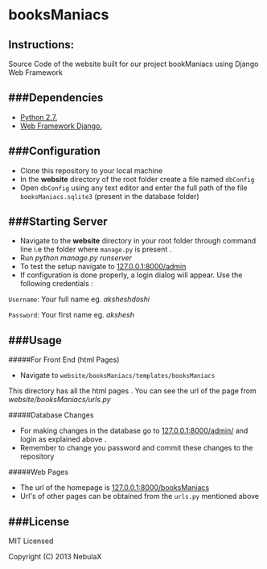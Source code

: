 booksManiacs
============
Instructions:
----------------------------

Source Code of the website built for our project bookManiacs using Django Web Framework

###Dependencies
----------------------------
* [Python 2.7.](http://www.python.org)
* [Web Framework Django.](https://www.djangoproject.com/)

###Configuration
----------------------------
* Clone this repository to your local machine
* In the **website** directory of the root folder create a file named `dbConfig`
* Open `dbConfig` using any text editor and enter the full path of the file `booksManiacs.sqlite3` (present in the database folder)
 
###Starting Server
---------------------------- 
* Navigate to the **website** directory in your root folder through command line i.e the folder where `manage.py` is present . 
* Run *python manage.py runserver*
* To test the setup navigate to [127.0.0.1:8000/admin](http://127.0.0.1:8000/admin)
* If configuration is done properly, a login dialog will appear. Use the following credentials :

`Username`: Your full name eg. *aksheshdoshi*

`Password`: Your first name eg. *akshesh*


###Usage
----------------------------
#####For Front End (html Pages)
* Navigate to `website/booksManiacs/templates/booksManiacs`

This directory has all the html pages . You can see the url of the page from 
*website/booksManiacs/urls.py*


#####Database Changes
* For making changes in the database go to [127.0.0.1:8000/admin/](http://127.0.0.1:8000/admin/) and login as explained above . 
* Remember to change you password and commit these changes to the repository


#####Web Pages
* The url of the homepage is [127.0.0.1:8000/booksManiacs](http://127.0.0.1:8000/booksManiacs)
* Url's of other pages can be obtained from the `urls.py` mentioned above


###License
----------------------------
MIT Licensed

Copyright (C) 2013 NebulaX